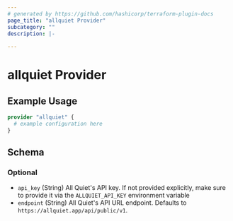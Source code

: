 ```yaml
---
# generated by https://github.com/hashicorp/terraform-plugin-docs
page_title: "allquiet Provider"
subcategory: ""
description: |-
  
---
```


# allquiet Provider



## Example Usage

```terraform
provider "allquiet" {
  # example configuration here
}
```

<!-- schema generated by tfplugindocs -->
## Schema

### Optional

- `api_key` (String) All Quiet's API key. If not provided explicitly, make sure to provide it via the `ALLQUIET_API_KEY` environment variable
- `endpoint` (String) All Quiet's API URL endpoint. Defaults to `https://allquiet.app/api/public/v1`.
